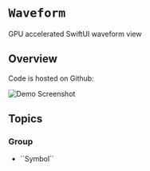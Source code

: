 # ``Waveform``

GPU accelerated SwiftUI waveform view

## Overview

Code is hosted on Github: [](https://github.com/AudioKit/Waveform/)

![Demo Screenshot](demo)

## Topics

### <!--@START_MENU_TOKEN@-->Group<!--@END_MENU_TOKEN@-->

- <!--@START_MENU_TOKEN@-->``Symbol``<!--@END_MENU_TOKEN@-->
